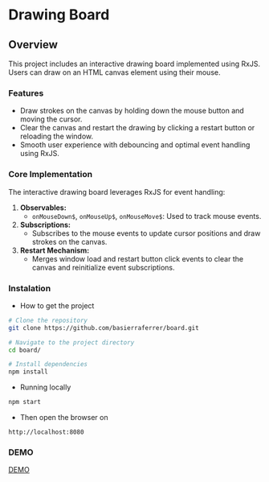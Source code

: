 # Drawing Board

## Overview

This project includes an interactive drawing board implemented using RxJS. Users can draw on an HTML canvas element using their mouse.

### Features

- Draw strokes on the canvas by holding down the mouse button and moving the cursor.
- Clear the canvas and restart the drawing by clicking a restart button or reloading the window.
- Smooth user experience with debouncing and optimal event handling using RxJS.

### Core Implementation

The interactive drawing board leverages RxJS for event handling:

1. **Observables:**
   - `onMouseDown$`, `onMouseUp$`, `onMouseMove$`: Used to track mouse events.
2. **Subscriptions:**
   - Subscribes to the mouse events to update cursor positions and draw strokes on the canvas.
3. **Restart Mechanism:**
   - Merges window load and restart button click events to clear the canvas and reinitialize event subscriptions.

### Instalation

- How to get the project

```bash
# Clone the repository
git clone https://github.com/basierraferrer/board.git

# Navigate to the project directory
cd board/

# Install dependencies
npm install
```

- Running locally

```bash
npm start
```

- Then open the browser on

```url
http://localhost:8080
```

### DEMO

[DEMO](https://codepen.io/Alexis-Sierra-Ferrer/pen/QWRrNrj)
